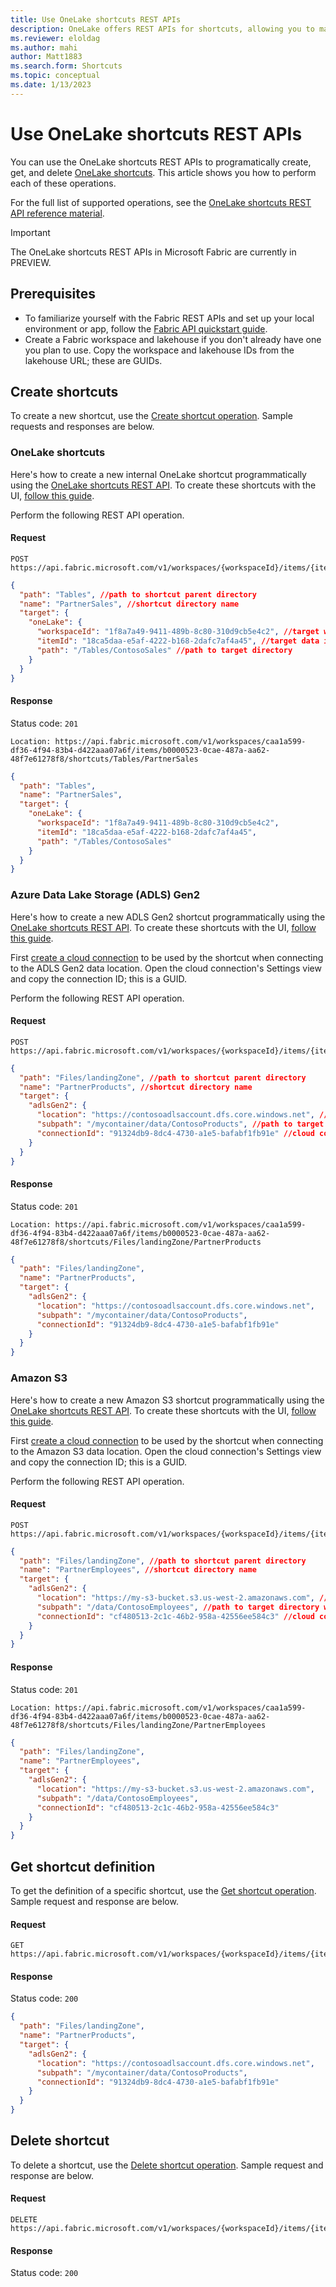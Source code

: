```yaml
---
title: Use OneLake shortcuts REST APIs
description: OneLake offers REST APIs for shortcuts, allowing you to manage shortcut definitions within OneLake. Learn how to use these REST APIs.
ms.reviewer: eloldag
ms.author: mahi
author: Matt1883
ms.search.form: Shortcuts
ms.topic: conceptual
ms.date: 1/13/2023
---
```


# Use OneLake shortcuts REST APIs

You can use the OneLake shortcuts REST APIs to programatically create, get, and delete [OneLake shortcuts](onelake-shortcuts.md). This article shows you how to perform each of these operations.

For the full list of supported operations, see the [OneLake shortcuts REST API reference material](/rest/api/fabric/core/onelake-shortcuts).

> [!IMPORTANT]
> The OneLake shortcuts REST APIs in Microsoft Fabric are currently in PREVIEW.

## Prerequisites

* To familiarize yourself with the Fabric REST APIs and set up your local environment or app, follow the [Fabric API quickstart guide](/rest/api/fabric/articles/get-started/fabric-api-quickstart).  
* Create a Fabric workspace and lakehouse if you don't already have one you plan to use. Copy the workspace and lakehouse IDs from the lakehouse URL; these are GUIDs.

## Create shortcuts

To create a new shortcut, use the [Create shortcut operation](/rest/api/fabric/core/onelake-shortcuts/create-shortcut). Sample requests and responses are below.

### OneLake shortcuts

Here's how to create a new internal OneLake shortcut programmatically using the [OneLake shortcuts REST API](/rest/api/fabric/core/onelake-shortcuts/create-shortcut). To create these shortcuts with the UI, [follow this guide](create-onelake-shortcut.md).

Perform the following REST API operation.

#### Request

```http
POST https://api.fabric.microsoft.com/v1/workspaces/{workspaceId}/items/{itemId}/shortcuts
```

```json
{
  "path": "Tables", //path to shortcut parent directory
  "name": "PartnerSales", //shortcut directory name
  "target": {
    "oneLake": {
      "workspaceId": "1f8a7a49-9411-489b-8c80-310d9cb5e4c2", //target workspace ID
      "itemId": "18ca5daa-e5af-4222-b168-2dafc7af4a45", //target data item ID (e.g., a lakehouse)
      "path": "/Tables/ContosoSales" //path to target directory
    }
  }
}
```

#### Response

Status code: `201`

```http
Location: https://api.fabric.microsoft.com/v1/workspaces/caa1a599-df36-4f94-83b4-d422aaa07a6f/items/b0000523-0cae-487a-aa62-48f7e61278f8/shortcuts/Tables/PartnerSales
```

```json
{
  "path": "Tables",
  "name": "PartnerSales",
  "target": {
    "oneLake": {
      "workspaceId": "1f8a7a49-9411-489b-8c80-310d9cb5e4c2",
      "itemId": "18ca5daa-e5af-4222-b168-2dafc7af4a45",
      "path": "/Tables/ContosoSales"
    }
  }
}
```

### Azure Data Lake Storage (ADLS) Gen2

Here's how to create a new ADLS Gen2 shortcut programmatically using the [OneLake shortcuts REST API](/rest/api/fabric/core/onelake-shortcuts/create-shortcut). To create these shortcuts with the UI, [follow this guide](create-adls-shortcut.md).

First [create a cloud connection](../data-factory/data-source-management.md#add-a-data-source) to be used by the shortcut when connecting to the ADLS Gen2 data location. Open the cloud connection's Settings view and copy the connection ID; this is a GUID.

Perform the following REST API operation.

#### Request

```http
POST https://api.fabric.microsoft.com/v1/workspaces/{workspaceId}/items/{itemId}/shortcuts
```

```json
{
  "path": "Files/landingZone", //path to shortcut parent directory
  "name": "PartnerProducts", //shortcut directory name
  "target": {
    "adlsGen2": {
      "location": "https://contosoadlsaccount.dfs.core.windows.net", //ADLS Gen2 account endpoint
      "subpath": "/mycontainer/data/ContosoProducts", //path to target directory (including container)
      "connectionId": "91324db9-8dc4-4730-a1e5-bafabf1fb91e" //cloud connection ID for the ADLS Gen2 account with the same location
    }
  }
}
```

#### Response

Status code: `201`

```http
Location: https://api.fabric.microsoft.com/v1/workspaces/caa1a599-df36-4f94-83b4-d422aaa07a6f/items/b0000523-0cae-487a-aa62-48f7e61278f8/shortcuts/Files/landingZone/PartnerProducts
```

```json
{
  "path": "Files/landingZone",
  "name": "PartnerProducts",
  "target": {
    "adlsGen2": {
      "location": "https://contosoadlsaccount.dfs.core.windows.net",
      "subpath": "/mycontainer/data/ContosoProducts",
      "connectionId": "91324db9-8dc4-4730-a1e5-bafabf1fb91e"
    }
  }
}
```

### Amazon S3

Here's how to create a new Amazon S3 shortcut programmatically using the [OneLake shortcuts REST API](/rest/api/fabric/core/onelake-shortcuts/create-shortcut). To create these shortcuts with the UI, [follow this guide](create-s3-shortcut.md).

First [create a cloud connection](../data-factory/data-source-management.md#add-a-data-source) to be used by the shortcut when connecting to the Amazon S3 data location. Open the cloud connection's Settings view and copy the connection ID; this is a GUID.

Perform the following REST API operation.

#### Request

```http
POST https://api.fabric.microsoft.com/v1/workspaces/{workspaceId}/items/{itemId}/shortcuts
```

```json
{
  "path": "Files/landingZone", //path to shortcut parent directory
  "name": "PartnerEmployees", //shortcut directory name
  "target": {
    "adlsGen2": {
      "location": "https://my-s3-bucket.s3.us-west-2.amazonaws.com", //Amazon AWS S3 bucket endpoint (virtual hosted style)
      "subpath": "/data/ContosoEmployees", //path to target directory within bucket
      "connectionId": "cf480513-2c1c-46b2-958a-42556ee584c3" //cloud connection ID for the Amazon S3 bucket with the same location
    }
  }
}
```

#### Response

Status code: `201`

```http
Location: https://api.fabric.microsoft.com/v1/workspaces/caa1a599-df36-4f94-83b4-d422aaa07a6f/items/b0000523-0cae-487a-aa62-48f7e61278f8/shortcuts/Files/landingZone/PartnerEmployees
```

```json
{
  "path": "Files/landingZone",
  "name": "PartnerEmployees",
  "target": {
    "adlsGen2": {
      "location": "https://my-s3-bucket.s3.us-west-2.amazonaws.com",
      "subpath": "/data/ContosoEmployees",
      "connectionId": "cf480513-2c1c-46b2-958a-42556ee584c3"
    }
  }
}
```

## Get shortcut definition

To get the definition of a specific shortcut, use the [Get shortcut operation](/rest/api/fabric/core/onelake-shortcuts/get-shortcut). Sample request and response are below.

#### Request

```http
GET https://api.fabric.microsoft.com/v1/workspaces/{workspaceId}/items/{itemId}/shortcuts/{shortcutPath}/{shortcutName}
```

#### Response

Status code: `200`

```json
{
  "path": "Files/landingZone",
  "name": "PartnerProducts",
  "target": {
    "adlsGen2": {
      "location": "https://contosoadlsaccount.dfs.core.windows.net",
      "subpath": "/mycontainer/data/ContosoProducts",
      "connectionId": "91324db9-8dc4-4730-a1e5-bafabf1fb91e"
    }
  }
}
```

## Delete shortcut

To delete a shortcut, use the [Delete shortcut operation](/rest/api/fabric/core/onelake-shortcuts/create-shortcut). Sample request and response are below.

#### Request

```http
DELETE https://api.fabric.microsoft.com/v1/workspaces/{workspaceId}/items/{itemId}/shortcuts/{shortcutPath}/{shortcutName}
```

#### Response

Status code: `200`